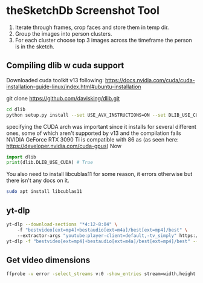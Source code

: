 # theSketchDb Screenshot Tool

1) Iterate through frames, crop faces and store them in temp dir.
2) Group the images into person clusters.
3) For each cluster choose top 3 images across the timeframe the person is in the sketch.

## Compiling dlib w cuda support

Downloaded cuda toolkit v13 following: https://docs.nvidia.com/cuda/cuda-installation-guide-linux/index.html#ubuntu-installation

git clone https://github.com/davisking/dlib.git

```bash
cd dlib
python setup.py install --set USE_AVX_INSTRUCTIONS=ON --set DLIB_USE_CUDA=ON --set CMAKE_CUDA_ARCHITECTURES=86
```

specifying the CUDA arch was important since it installs for several different ones, some of which aren't supported by v13 and the compilation fails
NVIDIA GeForce RTX 3090 Ti is compatible with 86 as (as seen here: https://developer.nvidia.com/cuda-gpus)
Now 
```python
import dlib
print(dlib.DLIB_USE_CUDA) # True
```

You also need to install  libcublas11 for some reason, it errors otherwise but there isn't any docs on it.


```bash
sudo apt install libcublas11
```
## yt-dlp

```bash
yt-dlp --download-sections "*4:12-8:04" \ 
    -f "bestvideo[ext=mp4]+bestaudio[ext=m4a]/best[ext=mp4]/best" \ 
    --extractor-args "youtube:player-client=default,-tv_simply" https://www.youtube.com/watch?v=0h-j4qFR3wg
yt-dlp -f "bestvideo[ext=mp4]+bestaudio[ext=m4a]/best[ext=mp4]/best" --extractor-args "youtube:player-client=default,-tv_simply" https://www.youtube.com/watch?v=FPhj6C0VzyU
```

## Get video dimensions

```bash
ffprobe -v error -select_streams v:0 -show_entries stream=width,height -of csv=s=x:p=0 input.mp4
```
